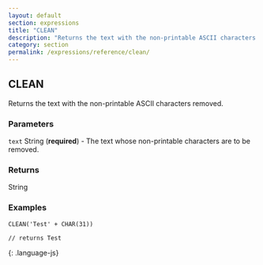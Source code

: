 ```yaml
---
layout: default
section: expressions
title: "CLEAN"
description: "Returns the text with the non-printable ASCII characters removed."
category: section
permalink: /expressions/reference/clean/
---
```


## CLEAN

Returns the text with the non-printable ASCII characters removed.

### Parameters

`text` String (__required__) - The text whose non-printable characters are to be removed.

### Returns

String

### Examples

~~~
CLEAN('Test' + CHAR(31))

// returns Test
~~~
{: .language-js}